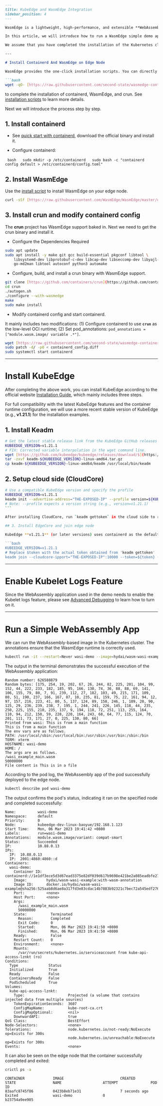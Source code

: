 


````markdown
---
title: KubeEdge and WasmEdge Integration
sidebar_position: 4
---

WasmEdge is a lightweight, high-performance, and extensible **WebAssembly runtime** for cloud native. It is compliant with OCI standard and is currently a **CNCF (Cloud Native Computing Foundation) Sandbox project**. It powers edge computing, serverless apps, microservices, service mesh, and IoT devices.

In this article, we will introduce how to run a WasmEdge simple demo app with **containerd** over **KubeEdge**. [KubeEdge+WasmEdge+CRI-O](https://wasmedge.org/book/en/use_cases/kubernetes/kubernetes/kubeedge.html) also provides the operation steps about running a WasmEdge demo app with CRI-O over KubeEdge.

We assume that you have completed the installation of the Kubernetes cluster. [Creating a cluster with kubeadm](https://kubernetes.io/docs/setup/production-environment/tools/kubeadm/create-cluster-kubeadm/) will help you create cluster with kubeadm.

---

# Install Containerd And WasmEdge on Edge Node

WasmEdge provides the one-click installation scripts. You can directly execute:

```bash
wget -qO- [https://raw.githubusercontent.com/second-state/wasmedge-containers-examples/main/containerd/install.sh](https://raw.githubusercontent.com/second-state/wasmedge-containers-examples/main/containerd/install.sh) | bash
````

to complete the installation of containerd, WasmEdge, and crun. See [installation scripts](https://github.com/second-state/wasmedge-containers-examples/blob/main/containerd/install.sh) to learn more details.

Next we will introduce the process step by step.

## 1\. Install containerd

  * See [quick start with containerd](https://github.com/containerd/containerd/blob/main/docs/getting-started.md), download the official binary and install it.

  * Configure containerd:

  ` bash   sudo mkdir -p /etc/containerd   sudo bash -c "containerd config default > /etc/containerd/config.toml"    `

## 2\. Install WasmEdge

Use the [install script](https://github.com/WasmEdge/WasmEdge/blob/master/utils/install.sh) to install WasmEdge on your edge node.

```bash
curl -sSf [https://raw.githubusercontent.com/WasmEdge/WasmEdge/master/utils/install.sh](https://raw.githubusercontent.com/WasmEdge/WasmEdge/master/utils/install.sh) | bash
```

## 3\. Install crun and modify containerd config

The **crun** project has WasmEdge support baked in. Next we need to get the crun binary and install it.

  * Configure the Dependencies Required

<!-- end list -->

```bash
sudo apt update
sudo apt install -y make git gcc build-essential pkgconf libtool \
    libsystemd-dev libprotobuf-c-dev libcap-dev libseccomp-dev libyajl-dev \
    go-md2man libtool autoconf python3 automake
```

  * Configure, build, and install a crun binary with WasmEdge support.

<!-- end list -->

```bash
git clone [https://github.com/containers/crun](https://github.com/containers/crun)
cd crun
./autogen.sh
./configure --with-wasmedge
make
sudo make install
```

  * Modify containerd config and start containerd.

It mainly includes two modifications:
(1) Configure containerd to use **`crun`** as the low-level OCI runtime;
(2) Set pod\_annotations: `pod_annotations = ["module.wasm.image/ variable .*"]`.

```bash
wget [https://raw.githubusercontent.com/second-state/wasmedge-containers-examples/main/containerd/containerd_config.diff](https://raw.githubusercontent.com/second-state/wasmedge-containers-examples/main/containerd/containerd_config.diff)
sudo patch -d/ -p0 < containerd_config.diff
sudo systemctl start containerd
```

---

# Install KubeEdge

After completing the above work, you can install KubeEdge according to the official website [Installation Guide](https://release-1-21.docs.kubeedge.io/docs/setup/install-with-keadm), which mainly includes three steps.

For full compatibility with the latest KubeEdge features and the container runtime configuration, we will use a more recent stable version of KubeEdge (e.g., **v1.21.1**) for the installation examples.

## 1\. Install Keadm

```bash
# Get the latest stable release link from the KubeEdge GitHub releases page
KUBEEDGE_VERSION=v1.21.1
# FIX: Corrected variable interpolation in the wget command line.
wget [https://github.com/kubeedge/kubeedge/releases/download/$](https://github.com/kubeedge/kubeedge/releases/download/$){KUBEEDGE_VERSION}/keadm-${KUBEEDGE_VERSION}-linux-amd64.tar.gz
tar -zxvf keadm-${KUBEEDGE_VERSION}-linux-amd64.tar.gz
cp keadm-${KUBEEDGE_VERSION}-linux-amd64/keadm /usr/local/bin/keadm
```

## 2\. Setup cloud side (CloudCore)

````bash
# Use a compatible KubeEdge version and specify the profile
KUBEEDGE_VERSION=v1.21.1
keadm init --advertise-address="THE-EXPOSED-IP" --profile version=${KUBEEDGE_VERSION} --kube-config=/root/.kube/config
# Note: --profile expects a version string (e.g., version=v1.21.1)
``` 

After installing CloudCore, run `keadm gettoken` in the cloud side to retrieve the token, which will be used when joining edge nodes.

## 3. Install EdgeCore and join edge node

KubeEdge **v1.21.1** (or later versions) uses containerd as the default container runtime. You don't need to specify the runtime type when installing EdgeCore.

```bash
KUBEEDGE_VERSION=v1.21.1
# Replace $token with the actual token obtained from 'keadm gettoken'
keadm join --cloudcore-ipport="THE-EXPOSED-IP":10000 --token=${token} --kubeedge-version=${KUBEEDGE_VERSION}
````

---

# Enable Kubelet Logs Feature

Since the WebAssembly application used in the demo needs to enable the Kubelet logs feature, please see [Advanced Debugging](https://kubeedge.io/docs/advanced/debug) to learn how to turn on it.

---

# Run a Simple WebAssembly App

We can run the WebAssembly-based image in the Kubernetes cluster. The annotations ensure that the WasmEdge runtime is correctly used.

```bash
kubectl run -it --restart=Never wasi-demo --image=hydai/wasm-wasi-example:with-wasm-annotation --annotations="module.wasm.image/variant=compat-smart" /wasi_example_main.wasm 50000000
```

The output in the terminal demonstrates the successful execution of the WebAssembly application:

```
Random number: 626588879
Random bytes: [175, 254, 19, 202, 67, 26, 244, 82, 225, 201, 104, 99, 152, 44, 222, 233, 182, 185, 95, 166, 130, 74, 36, 88, 88, 69, 141, 106, 155, 79, 80, 7, 91, 239, 112, 27, 182, 103, 49, 215, 171, 109, 80, 51, 190, 237, 166, 167, 87, 10, 235, 81, 159, 75, 22, 161, 94, 12, 97, 157, 216, 223, 41, 80, 5, 137, 124, 89, 158, 246, 1, 109, 20, 90, 125, 29, 236, 239, 238, 7, 195, 1, 244, 241, 226, 145, 118, 44, 235, 250, 225, 155, 210, 235, 137, 9, 194, 118, 72, 251, 113, 255, 164, 110, 94, 212, 150, 59, 228, 220, 164, 243, 68, 64, 77, 115, 124, 70, 201, 111, 73, 171, 27, 0, 225, 130, 80, 66]
Printed from wasi: This is from a main function
This is from a main function
The env vars are as follows.
PATH: /usr/local/sbin:/usr/local/bin:/usr/sbin:/usr/bin:/sbin:/bin
TERM: xterm
HOSTNAME: wasi-demo
HOME: /
The args are as follows.
/wasi_example_main.wasm
50000000
File content is This is in a file
```

According to the pod log, the WebAssembly app of the pod successfully deployed to the edge node.

```bash
kubectl describe pod wasi-demo
```

The output confirms the pod's status, indicating it ran on the specified node and completed successfully:

```
Name:          wasi-demo
Namespace:     default
Priority:      0
Node:          kubeedge-dev-linux-baoyue/192.168.1.123
Start Time:    Mon, 06 Mar 2023 19:41:42 +0800
Labels:        run=wasi-demo
Annotations:   module.wasm.image/variant: compat-smart
Status:        Succeeded
IP:            10.88.0.13
IPs:
  IP:  10.88.0.13
  IP:  2001:4860:4860::d
Containers:
  wasi-demo:
    Container ID:  containerd://1e1df3ece5d3d67ead3375e82df039d617b9698e421be2a085eadbfe273b2a06
    Image:         hydai/wasm-wasi-example:with-wasm-annotation
    Image ID:      docker.io/hydai/wasm-wasi-example@sha256:525aab8d6ae8a317fd3e83cdac14b7883b92321c7bec72a545edf276bb2100d6
    Port:          <none>
    Host Port:     <none>
    Args:
      /wasi_example_main.wasm
      50000000
    State:           Terminated
      Reason:        Completed
      Exit Code:     0
      Started:       Mon, 06 Mar 2023 19:41:50 +0800
      Finished:      Mon, 06 Mar 2023 19:41:50 +0800
    Ready:           False
    Restart Count:   0
    Environment:     <none>
    Mounts:
      /var/run/secrets/kubernetes.io/serviceaccount from kube-api-access-lznkt (ro)
Conditions:
  Type              Status
  Initialized       True
  Ready             False
  ContainersReady   False
  PodScheduled      True
Volumes:
  kube-api-access-lznkt:
    Type:                    Projected (a volume that contains injected data from multiple sources)
    TokenExpirationSeconds:  3607
    ConfigMapName:           kube-root-ca.crt
    ConfigMapOptional:       <nil>
    DownwardAPI:             true
QoS Class:                   BestEffort
Node-Selectors:              <none>
Tolerations:                 node.kubernetes.io/not-ready:NoExecute op=Exists for 300s
                             node.kubernetes.io/unreachable:NoExecute op=Exists for 300s
Events:                      <none>
```

It can also be seen on the edge node that the container successfully completed and exited:

```bash
crictl ps -a
```

```
CONTAINER             IMAGE                          CREATED               STATE                 NAME                   ATTEMPT               POD ID
83aafc8745f86         0423b8eb71e31                  7 seconds ago         Exited                wasi-demo              0                     b23754a9ee905
```

```
```
